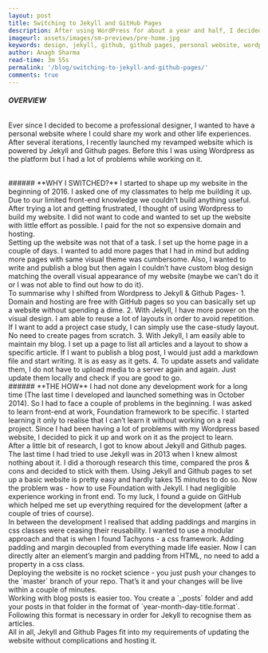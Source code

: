 ```yaml
---
layout: post
title: Switching to Jekyll and GitHub Pages
description: After using WordPress for about a year and half, I decided to switch to Jekyll and Github Pages for the ease of update and customisation. Domain and hosting are free with GitHub pages so you can basically set up a website without spending a dime. With Jekyll, I have more power on the visual design and reusability. Find out more in the article.
imageurl: assets/images/sm-previews/pre-home.jpg
keywords: design, jekyll, github, github pages, personal website, wordpress, blog
author: Anagh Sharma
read-time: 3m 55s
permalink: '/blog/switching-to-jekyll-and-github-pages/'
comments: true
---
```


###### **OVERVIEW**
Ever since I decided to become a professional designer, I wanted to have a personal website where I could share my work and other life experiences. After several iterations, I recently launched my revamped website which is powered by Jekyll and Github pages. Before this I was using Wordpress as the platform but I had a lot of problems while working on it.

<br>
###### **WHY I SWITCHED?**
I started to shape up my website in the beginning of 2016. I asked one of my classmates to help me building it up. Due to our limited front-end knowledge we couldn’t build anything useful. After trying a lot and getting frustrated, I thought of using Wordpress to build my website. I did not want to code and wanted to set up the website with little effort as possible. I paid for the not so expensive domain and hosting.

<br>
Setting up the website was not that of a task. I set up the home page in a couple of days. I wanted to add more pages that I had in mind but adding more pages with same visual theme was cumbersome. Also, I wanted to write and publish a blog but then again I couldn’t have custom blog design matching the overall visual appearance of my website (maybe we can’t do it or I was not able to find out how to do it).

<br>
To summarise why I shifted from Wordpress to Jekyll & Github Pages- 
1. Domain and hosting are free with GitHub pages so you can basically set up a website without spending a dime.
2. With Jekyll, I have more power on the visual design. I am able to reuse a lot of layouts in order to avoid repetition. If I want to add a project case study, I can simply use the case-study layout. No need to create pages from scratch.
3. With Jekyll, I am easily able to maintain my blog. I set up a page to list all articles and a layout to show a specific article. If I want to publish a blog post, I would just add a markdown file and start writing. It is as easy as it gets.
4. To update assets and validate them, I do not have to upload media to a server again and again. Just update them locally and check if you are good to go.

<br>
###### **THE HOW**
I had not done any development work for a long time (The last time I developed and launched something was in October 2014). So I had to face a couple of problems in the beginning. I was asked to learn front-end at work, Foundation framework to be specific. I started learning it only to realise that I can’t learn it without working on a real project. Since I had been having a lot of problems with my Wordpress based website, I decided to pick it up and work on it as the project to learn.

<br>
After a little bit of research, I got to know about Jekyll and Github pages. The last time I had tried to use Jekyll was in 2013 when I knew almost nothing about it. I did a thorough research this time, compared the pros & cons and decided to stick with them. Using Jekyll and Github pages to set up a basic website is pretty easy and hardly takes 15 minutes to do so. Now the problem was - how to use Foundation with Jekyll. I had negligible experience working in front end. To my luck, I found a guide on GitHub which helped me set up everything required for the development (after a couple of tries of course).

<br>
In between the development I realised that adding paddings and margins in css classes were ceasing their reusability. I wanted to use a modular approach and that is when I found Tachyons - a css framework. Adding padding and margin decoupled from everything made life easier. Now I can directly alter an element’s margin and padding from HTML, no need to add a property in a css class.

<br>
Deploying the website is no rocket science - you just push your changes to the `master` branch of your repo. That’s it and your changes will be live within a couple of minutes. 

<br>
Working with blog posts is easier too. You create a `_posts` folder and add your posts in that folder in the format of `year-month-day-title.format`. Following this format is necessary in order for Jekyll to recognise them as articles. 

<br>
All in all, Jekyll and Github Pages fit into my requirements of updating the website without complications and hosting it.
